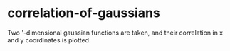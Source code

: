 # correlation-of-gaussians
Two '-dimensional gaussian functions are taken, and their correlation in x and y coordinates is plotted. 
